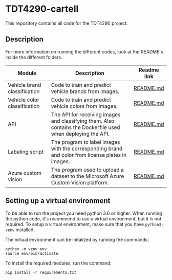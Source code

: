# TDT4290-cartell

This repository contains all code for the TDT4290 project.


## Description

For more information on running the different codes, look at the README's inside the different folders.

| Module                       | Description                                                                                                  | Readme link |
|------------------------------|--------------------------------------------------------------------------------------------------------------|-------------|
| Vehicle brand classification | Code to train and predict vehicle brands from images.                                                        | [README.md](vehicle_brand_classification/README.md)  |
| Vehicle color classification | Code to train and predict vehicle colors from images.                                                        | [README.md](vehicle_color_classification/README.md)  |
| API                          | The API for receiving images and classifying them. Also contains the Dockerfile used when deploying the API. | [README.md](api/README.md)  |
| Labeling script              | The program to label images with the corresponding brand and color from license plates in images.            | [README.md](car_information/README.md)  |
| Azure custom vision          | The program used to upload a dataset to the Microsoft  Azure Custom Vision platform.                         | [README.md](azure_custom_vision/README.md)  |

## Setting up a virtual environment

To be able to run the project you need python 3.6 or higher.
When running the python code, it's recommend to use a virtual environment, but it is not required.
To setup a virtual environment, make sure that you have `python3-venv` installed.

The virtual environment can be initalized by running the commands:

```
python -m venv env
source env/bin/activate
```

To install the required modules, run the command:
```
pip install -r requirements.txt
```
